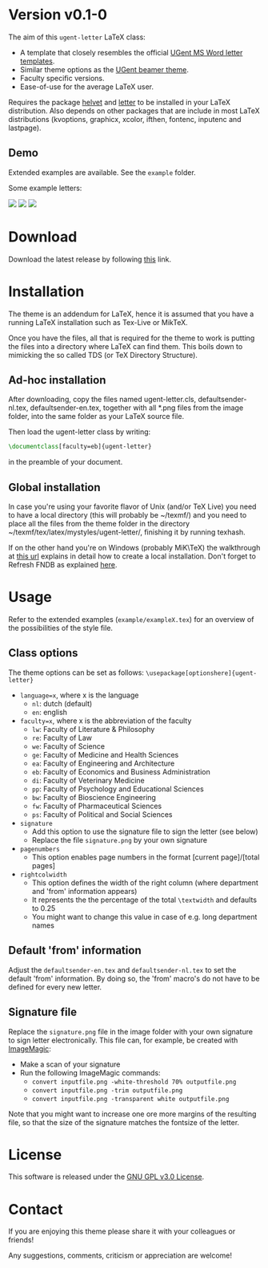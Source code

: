# Version v0.1-0
The aim of this `ugent-letter` LaTeX class:
* A template that closely resembles the official [UGent MS Word letter templates](https://styleguide.ugent.be/templates/print.html#letter).
* Similar theme options as the [UGent beamer theme](https://github.com/driesbenoit/ugent-beamer).
* Faculty specific versions.
* Ease-of-use for the average LaTeX user.

Requires the package [helvet](https://ctan.org/pkg/helvet) and [letter](https://ctan.org/pkg/letter) to be 
installed in your LaTeX distribution. Also depends on other packages that are include in most LaTeX 
distributions (kvoptions, graphicx, xcolor, ifthen, fontenc, inputenc and lastpage).

Demo
----
Extended examples are available. See the `example` folder.

Some example letters:

![](https://github.com/driesbenoit/ugent-letter/blob/master/example-screenshots/example1.png)
![](https://github.com/driesbenoit/ugent-letter/blob/master/example-screenshots/example2.png)
![](https://github.com/driesbenoit/ugent-letter/blob/master/example-screenshots/example3.png)

Download
========
Download the latest release by following [this](https://github.com/driesbenoit/ugent-letter/releases) link.

Installation
============
The theme is an addendum for LaTeX, hence it is assumed that you have a running LaTeX installation such as Tex-Live or MikTeX.

Once you have the files, all that is required for the theme to work is putting the files into a directory where LaTeX can find them. This boils down to mimicking the so called TDS (or TeX Directory Structure).

Ad-hoc installation 
-------------------
After downloading, copy the files named ugent-letter.cls, defaultsender-nl.tex, defaultsender-en.tex, together with all *.png files from the image folder, into the same folder as your LaTeX source file.

Then load the ugent-letter class by writing:
```latex
\documentclass[faculty=eb]{ugent-letter}
```
in the preamble of your document.

Global installation
-------------------
In case you're using your favorite flavor of Unix (and/or TeX Live) you need to have a local directory (this will probably be ~/texmf/) and you need to place all the files from the theme folder in the directory ~/texmf/tex/latex/mystyles/ugent-letter/, finishing it by running texhash.

If on the other hand you're on Windows (probably MiK\TeX) the walkthrough at [this url](http://docs.miktex.org/manual/localadditions.html) explains in detail how to create a local installation. Don't forget to Refresh FNDB as explained [here](http://docs.miktex.org/manual/configuring.html#fndbupdate).

Usage
=====
Refer to the extended examples (`example/exampleX.tex`) for an overview of the possibilities of the style file.

Class options
-------------
The theme options can be set as follows:
`\usepackage[optionshere]{ugent-letter}`

* `language=x`, where x is the language
  * `nl`: dutch (default)
  * `en`: english
* `faculty=x`, where x is the abbreviation of the faculty
  * `lw`: Faculty of Literature & Philosophy
  * `re`: Faculty of Law
  * `we`: Faculty of Science
  * `ge`: Faculty of Medicine and Health Sciences
  * `ea`: Faculty of Engineering and Architecture
  * `eb`: Faculty of Economics and Business Administration
  * `di`: Faculty of Veterinary Medicine
  * `pp`: Faculty of Psychology and Educational Sciences
  * `bw`: Faculty of Bioscience Engineering
  * `fw`: Faculty of Pharmaceutical Sciences
  * `ps`: Faculty of Political and Social Sciences
* `signature` 
  * Add this option to use the signature file to sign the letter (see below)
  * Replace the file `signature.png` by your own signature
* `pagenumbers`
  * This option enables page numbers in the format [current page]/[total pages]
* `rightcolwidth`
  * This option defines the width of the right column (where department and 'from' information appears)
  * It represents the the percentage of the total `\textwidth` and defaults to 0.25
  * You might want to change this value in case of e.g. long department names
  
Default 'from' information
--------------------------
Adjust the `defaultsender-en.tex` and `defaultsender-nl.tex` to set the default 'from' information. By doing so,
the 'from' macro's do not have to be defined for every new letter.

Signature file
--------------
Replace the `signature.png` file in the image folder with your own signature to sign letter electronically. This file
can, for example, be created with [ImageMagic](https://www.imagemagick.org):
* Make a scan of your signature
* Run the following ImageMagic commands:
  * `convert inputfile.png -white-threshold 70% outputfile.png`
  * `convert inputfile.png -trim outputfile.png`
  * `convert inputfile.png -transparent white outputfile.png`

Note that you might want to increase one ore more margins of the resulting file, so that the size of the signature matches
the fontsize of the letter.
  
License
=======
This software is released under the [GNU GPL v3.0 License](https://www.gnu.org/licenses/gpl-3.0.en.html).

Contact
=======
If you are enjoying this theme please share it with your colleagues or friends!

Any suggestions, comments, criticism or appreciation are welcome!
